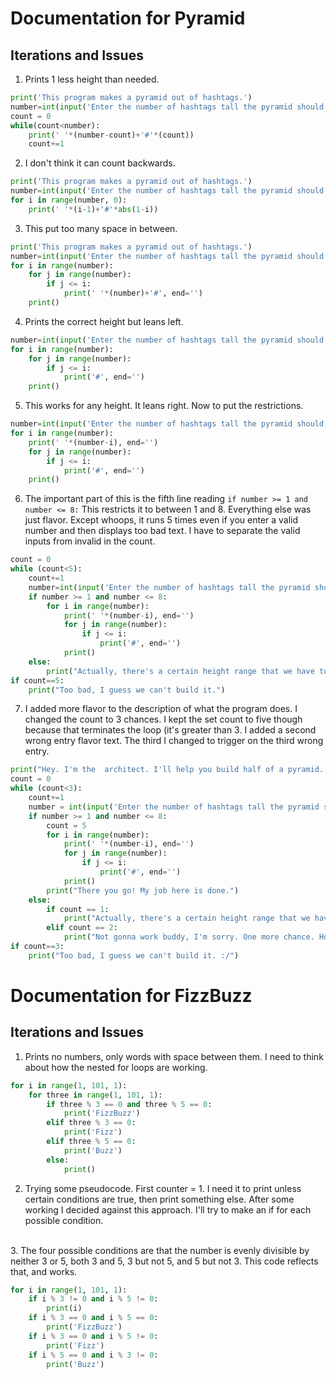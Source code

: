# Documentation for Pyramid

## Iterations and Issues

1. Prints 1 less height than needed.
```python
print('This program makes a pyramid out of hashtags.')
number=int(input('Enter the number of hashtags tall the pyramid should be: '))
count = 0
while(count<number):
    print(' '*(number-count)+'#'*(count))
    count+=1
```
    
2. I don't think it can count backwards.
```python
print('This program makes a pyramid out of hashtags.')
number=int(input('Enter the number of hashtags tall the pyramid should be: '))
for i in range(number, 0):
    print(' '*(i-1)+'#'*abs(1-i))
```
    
3. This put too many space in between.
```python
print('This program makes a pyramid out of hashtags.')
number=int(input('Enter the number of hashtags tall the pyramid should be: '))
for i in range(number):
    for j in range(number):
        if j <= i:
            print(' '*(number)+'#', end='')
    print()
```

4. Prints the correct height but leans left.
```python
number=int(input('Enter the number of hashtags tall the pyramid should be: '))
for i in range(number):
    for j in range(number):
        if j <= i:
            print('#', end='')
    print()
```

5. This works for any height. It leans right. Now to put the restrictions.
```python
number=int(input('Enter the number of hashtags tall the pyramid should be: '))
for i in range(number):
    print(' '*(number-i), end='')
    for j in range(number):
        if j <= i:
            print('#', end='')
    print()
```
6. The important part of this is the fifth line reading ```if number >= 1 and number <= 8:``` This restricts it to between 1 and 8. Everything else was just flavor. Except whoops, it runs 5 times even if you enter a valid number and then displays too bad text. I have to separate the valid inputs from invalid in the count.
```python
count = 0
while (count<5):
    count+=1
    number=int(input('Enter the number of hashtags tall the pyramid should be: '))
    if number >= 1 and number <= 8:
        for i in range(number):
            print(' '*(number-i), end='')
            for j in range(number):
                if j <= i:
                    print('#', end='')
            print()
    else:
        print("Actually, there's a certain height range that we have to stay within. You know, zoning laws. What was that? You want to know the range? Too bad. You have four more tries.")
if count==5:
    print("Too bad, I guess we can't build it.")
```
7. I added more flavor to the description of what the program does. I changed the count to 3 chances. I kept the set count to five though because that terminates the loop (it's greater than 3. I added a second wrong entry flavor text. The third I changed to trigger on the third wrong entry.
```python
print("Hey. I'm the  architect. I'll help you build half of a pyramid. Yes, half. No, I don't know why. Anyways, how tall should I build it?")
count = 0
while (count<3):
    count+=1
    number = int(input('Enter the number of hashtags tall the pyramid should be: '))
    if number >= 1 and number <= 8:
        count = 5
        for i in range(number):
            print(' '*(number-i), end='')
            for j in range(number):
                if j <= i:
                    print('#', end='')
            print()
        print("There you go! My job here is done.")
    else:
        if count == 1:
            print("Actually, there's a certain height range that we have to stay within. You know, zoning laws. What was that? You want to know the range? Too bad. Guess. You have two more tries.")
        elif count == 2:
            print("Not gonna work buddy, I'm sorry. One more chance. How tall should it be? :)")
if count==3:
    print("Too bad, I guess we can't build it. :/")
```

# Documentation for FizzBuzz

## Iterations and Issues

1. Prints no numbers, only words with space between them. I need to think about how the nested for loops are working.
```python
for i in range(1, 101, 1):
    for three in range(1, 101, 1):
        if three % 3 == 0 and three % 5 == 0:
            print('FizzBuzz')
        elif three % 3 == 0:
            print('Fizz')
        elif three % 5 == 0:
            print('Buzz')
        else:
            print()
```
2. Trying some pseudocode. First counter = 1. I need it to print unless certain conditions are true, then print something else. After some working I decided against this approach. I'll try to make an if for each possible condition.
</br>
3. The four possible conditions are that the number is evenly divisible by neither 3 or 5, both 3 and 5, 3 but not 5, and 5 but not 3. This code reflects that, and works.

```python
for i in range(1, 101, 1):
    if i % 3 != 0 and i % 5 != 0:
        print(i)
    if i % 3 == 0 and i % 5 == 0:
        print('FizzBuzz')
    if i % 3 == 0 and i % 5 != 0:
        print('Fizz')
    if i % 5 == 0 and i % 3 != 0:
        print('Buzz')
```
